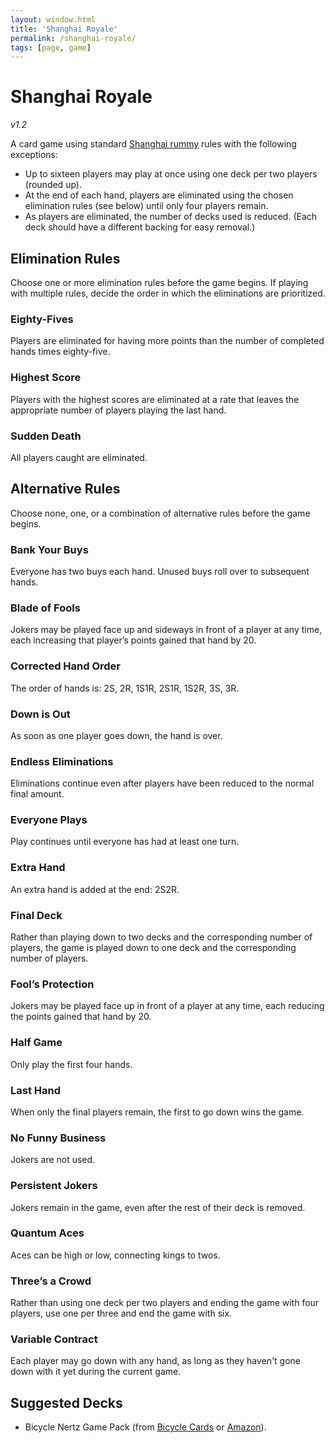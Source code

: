 ```yaml
---
layout: window.html
title: 'Shanghai Royale'
permalink: /shanghai-royale/
tags: [page, game]
---
```


# Shanghai Royale

*v1.2*

A card game using standard [Shanghai rummy](https://en.wikipedia.org/wiki/Shanghai_rum) rules with the following exceptions:

- Up to sixteen players may play at once using one deck per two players (rounded up).
- At the end of each hand, players are eliminated using the chosen elimination rules (see below) until only four players remain.
- As players are eliminated, the number of decks used is reduced. (Each deck should have a different backing for easy removal.)

## Elimination Rules

Choose one or more elimination rules before the game begins. If playing with multiple rules, decide the order in which the eliminations are prioritized.

### Eighty-Fives

Players are eliminated for having more points than the number of completed hands times eighty-five.

### Highest Score

Players with the highest scores are eliminated at a rate that leaves the appropriate number of players playing the last hand.

### Sudden Death

All players caught are eliminated.

## Alternative Rules

Choose none, one, or a combination of alternative rules before the game begins.

### Bank Your Buys

Everyone has two buys each hand. Unused buys roll over to subsequent hands.

### Blade of Fools

Jokers may be played face up and sideways in front of a player at any time, each increasing that player’s points gained that hand by 20.

### Corrected Hand Order

The order of hands is: 2S, 2R, 1S1R, 2S1R, 1S2R, 3S, 3R.

### Down is Out

As soon as one player goes down, the hand is over.

### Endless Eliminations

Eliminations continue even after players have been reduced to the normal final amount.

### Everyone Plays

Play continues until everyone has had at least one turn.

### Extra Hand

An extra hand is added at the end: 2S2R.

### Final Deck

Rather than playing down to two decks and the corresponding number of players, the game is played down to one deck and the corresponding number of players.

### Fool’s Protection

Jokers may be played face up in front of a player at any time, each reducing the points gained that hand by 20.

### Half Game

Only play the first four hands.

### Last Hand

When only the final players remain, the first to go down wins the game.

### No Funny Business

Jokers are not used.

### Persistent Jokers

Jokers remain in the game, even after the rest of their deck is removed.

### Quantum Aces

Aces can be high or low, connecting kings to twos.

### Three’s a Crowd

Rather than using one deck per two players and ending the game with four players, use one per three and end the game with six.

### Variable Contract

Each player may go down with any hand, as long as they haven't gone down with it yet during the current game.

## Suggested Decks

- Bicycle Nertz Game Pack (from [Bicycle Cards](https://bicyclecards.com/shop/bicycle-nertz-game-pack-for-up-to-8-players-10031922) or [Amazon](https://www.amazon.com/Bicycle-Playing-Multiplayer-Solitaire-Players/dp/B0BC9YD4LZ/)).
